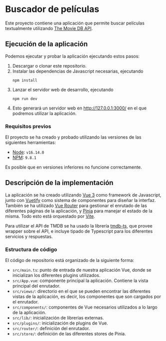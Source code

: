 # Buscador de películas

Este proyecto contiene una aplicación que permite buscar películas textualmente
utilizando [The Movie DB API](https://developer.themoviedb.org/docs).

## Ejecución de la aplicación

Podemos ejecutar y probar la aplicación ejecutando estos pasos:

1. Descargar o clonar este repositorio.
2. Instalar las dependencias de Javascript necesarias, ejecutando
   ```shell
   npm install
   ```
3. Lanzar el servidor web de desarrollo, ejecutando
   ```shell
   npm run dev
   ```
4. Esto generará un servidor web en http://127.0.0.1:3000/ en el que podremos utilizar la aplicación.

### Requisitos previos

El proyecto se ha creado y probado utilizando las versiones de las siguientes herramientas:

* [Node](https://nodejs.org/es): `v16.14.0`
* [NPM](https://www.npmjs.com/): `9.8.1`

Es posible que en versiones inferiores no funcione correctamente.

## Descripción de la implementación

La aplicación se ha creado utilizando [Vue 3](https://vuejs.org/) como framework de Javascript, junto
con [Vuetify](https://vuetifyjs.com/en/) como sistema de componentes para diseñar la interfaz. También se ha
utilizado [Vue Router](https://router.vuejs.org/) para gestionar el enrutado de las diferentes páginas de la aplicación,
y [Pinia](https://pinia.vuejs.org/) para manejar el estado de la misma. Todo esto está orquestado
por [Vite](https://vitejs.dev/).

Para utilizar el API de TMDB se ha usado la librería [tmdb-ts](https://github.com/blakejoy/tmdb-ts), que provee wrapper
sobre el API, e incluye tipado de Typescript para los diferentes servicios y respuestas.

### Estructura de código

El código de repositorio está organizado de la siguiente forma:

* `src/main.ts`: punto de entrada de nuestra aplicación Vue, donde se inicializan los diferentes plugins utilizados.
* `src/App.vue`: componente principal la aplicación. Contiene la vista principal del enrutador.
* `src/views/`: directorio en el que se pueden encontrar las diferentes vistas de la aplicación, es decir, los
  componentes que son cargados por el enrutador.
* `src/components/`: componentes de Vue necesarios utilizados a lo largo de la aplicación.
* `src/lib/`: inicialización de librerías externas.
* `src/plugins/`: inicialización de plugins de Vue.
* `src/router/`: definición del enrutador.  
* `src/store/`: definición de las diferentes stores de Pinia.

